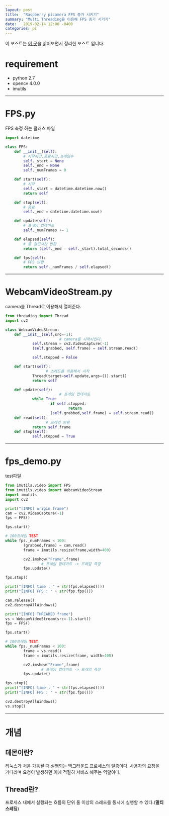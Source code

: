 ```yaml
---
layout: post
title:  "Raspberry picamera FPS 증가 시키기"
summary: "Multi Threading을 이용해 FPS 증가 시키기"
date:   2019-02-14 12:00 -0400
categories: pi
---
```

이 포스트는 [이 곳](https://www.pyimagesearch.com/2015/12/21/increasing-webcam-fps-with-python-and-opencv/)을 읽어보면서 정리한 포스트 입니다.


# requirement
- python 2.7
- opencv 4.0.0
- imutils

---

# FPS.py
FPS 측정 하는 클래스 파일

```python
import datetime

class FPS:
	def __init__(self):
		# 시작시간,종료시간,프레임수
		self._start = None
		self._end = None
		self._numFrames = 0

	def start(self):
		# 시작
		self._start = datetime.datetime.now()
		return self

	def stop(self):
		# 종료
		self._end = datetime.datetime.now()

	def update(self):
		# 프레임 업데이트
		self._numFrames += 1

	def elapsed(self):
		# 총 걸린시간 반환
		return (self._end - self._start).total_seconds()

	def fps(self):
		# FPS 반환
		return self._numFrames / self.elapsed()
```

---

# WebcamVideoStream.py
camera를 Thread로 이용해서 열어준다.

```python
from threading import Thread
import cv2

class WebcamVideoStream:
    def __init__(self,src=-1):
						# camera를 시작시킨다.
            self.stream = cv2.VideoCapture(-1)
            (self.grabbed, self.frame) = self.stream.read()

            self.stopped = False

    def start(self):
			      # 스레드를 이용해서 시작
            Thread(target=self.update,args=()).start()
            return self

    def update(self):
						# 프레임 업데이트
            while True:
                    if self.stopped:
                            return
                    (self.grabbed,self.frame) = self.stream.read()
    def read(self):
			      # 프레임 반환
            return self.frame
    def stop(self):
            self.stopped = True
```

---

# fps_demo.py
test파일

```python
from imutils.video import FPS
from imutils.video import WebcamVideoStream
import imutils
import cv2

print("[INFO] origin frame")
cam = cv2.VideoCapture(-1)
fps = FPS()

fps.start()

# 100프레임 TEST
while fps._numFrames < 100:
        (grabbed,frame) = cam.read()
        frame = imutils.resize(frame,width=400)

        cv2.imshow("Frame",frame)
				# 프레임 업데이트 -> 프레임 측정
        fps.update()

fps.stop()

print("[INFO] time : " + str(fps.elapsed()))
print("[INFO] FPS : " + str(fps.fps()))

cam.release()
cv2.destroyAllWindows()

print("[INFO] THREADED frame")
vs = WebcamVideoStream(src=-1).start()
fps = FPS()

fps.start()

# 100프레임 TEST
while fps._numFrames < 100:
        frame = vs.read()
        frame = imutils.resize(frame, width=400)

        cv2.imshow("Frame",frame)
				# 프레임 업데이트 -> 프레임 측정
        fps.update()

fps.stop()
print("[INFO] time : " + str(fps.elapsed()))
print("[INFO] FPS : " + str(fps.fps()))

cv2.destroyAllWindows()
vs.stop()

```

---

# 개념

## 데몬이란?
리눅스가 처음 가동될 때 실행되는 백그라운드 프로세스의 일종이다. 사용자의 요청을 기다리며 요청이 발생하면 이에 적절히 서비스 해주는 역할이다.

## Thread란?
프로세스 내에서 실행되는 흐름의 단위 둘 이상의 스레드를 동시에 실행할 수 있다.(**멀티스레딩**)
